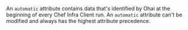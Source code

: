 An `automatic` attribute contains data that's identified by Ohai at the
beginning of every Chef Infra Client run. An `automatic` attribute
can't be modified and always has the highest attribute precedence.
